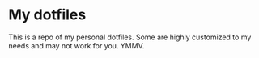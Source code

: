 # My dotfiles

This is a repo of my personal dotfiles. Some are highly customized to my needs and may not work for you. YMMV.
